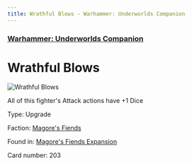 ```yaml
---
title: Wrathful Blows - Warhammer: Underworlds Companion
---
```


### [Warhammer: Underworlds Companion](https://guidokessels.github.io/wh-underworlds)

  

# Wrathful Blows

![Wrathful Blows](https://warhammerunderworlds.com/wp-content/uploads/sites/6/2018/03/203_ENG.png)

All of this fighter's Attack actions have +1 Dice

Type: Upgrade

Faction: [Magore's Fiends](https://guidokessels.github.io/wh-underworlds/factions/magores-fiends)

Found in: [Magore's Fiends Expansion](https://guidokessels.github.io/wh-underworlds/locations/magores-fiends-expansion)

Card number: 203
